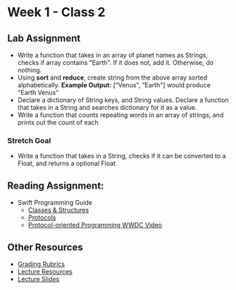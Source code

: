 # Week 1 - Class 2  

## Lab Assignment  
* Write a function that takes in an array of planet names as Strings, checks if array contains “Earth". If it does not, add it. Otherwise, do nothing.  
* Using **sort** and **reduce**, create string from the above array sorted alphabetically. **Example Output:** [“Venus", “Earth"] would produce "Earth Venus"  
* Declare a dictionary of String keys, and String values. Declare a function that takes in a String and searches dictionary for it as a value.  
* Write a function that counts repeating words in an array of strings, and prints out the count of each  

### Stretch Goal  
* Write a function that takes in a String, checks if it can be converted to a Float, and returns a optional Float

## Reading Assignment:  
* Swift Programming Guide
  * [Classes & Structures](https://developer.apple.com/library/content/documentation/Swift/Conceptual/Swift_Programming_Language/ClassesAndStructures.html)  
  * [Protocols](https://developer.apple.com/library/content/documentation/Swift/Conceptual/Swift_Programming_Language/Protocols.html)
  * [Protocol-oriented Programming WWDC Video](https://developer.apple.com/videos/play/wwdc2015/408/)

## Other Resources
* [Grading Rubrics](../../resources/)
* [Lecture Resources](lecture/)
* [Lecture Slides](https://www.icloud.com/keynote/000Q51_0ArHLkwqSH0T9uNmQA#Week1_Day2)
